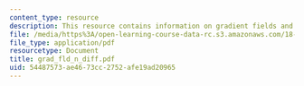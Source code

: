 ```yaml
---
content_type: resource
description: This resource contains information on gradient fields and exact differentials.
file: /media/https%3A/open-learning-course-data-rc.s3.amazonaws.com/18-02-multivariable-calculus-spring-2006/54487573ae4673cc2752afe19ad20965_grad_fld_n_diff.pdf
file_type: application/pdf
resourcetype: Document
title: grad_fld_n_diff.pdf
uid: 54487573-ae46-73cc-2752-afe19ad20965
---
```


